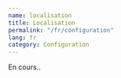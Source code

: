 ```yaml
---
name: localisation
title: Localisation
permalink: "/fr/configuration"
lang: fr
category: Configuration
---
```


En cours..